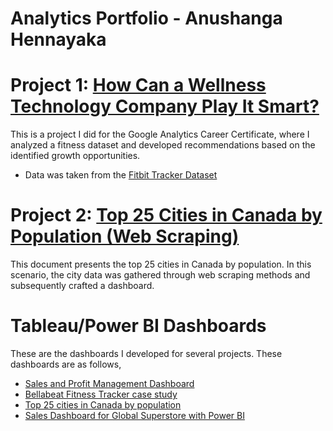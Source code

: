 # Analytics Portfolio - Anushanga Hennayaka

# Project 1: [How Can a Wellness Technology Company Play It Smart?](https://github.com/anushanga2/Bellabeat-Fitness-Tracker-Case-Study)  
This is a project I did for the Google Analytics Career Certificate, where I analyzed a fitness dataset and developed recommendations based on the identified growth opportunities.  
* Data was taken from the [Fitbit Tracker Dataset](https://www.kaggle.com/datasets/arashnic/fitbit)
# Project 2: [Top 25 Cities in Canada by Population (Web Scraping)](https://github.com/anushanga2/Top-25-Cities-in-Canada-Web-Scraping-)  
This document presents the top 25 cities in Canada by population. In this scenario, the city data was gathered through web scraping methods and subsequently crafted a dashboard.
# Tableau/Power BI Dashboards  
These are the dashboards I developed for several projects. These dashboards are as follows,
* [Sales and Profit Management Dashboard](https://public.tableau.com/views/Salesandprofitmanagementdashboard/Dashboard1?:language=en-US&:retry=yes&:display_count=n&:origin=viz_share_link)
* [Bellabeat Fitness Tracker case study](https://public.tableau.com/views/BellabeatFitnessTrackerCaseStudy_16933303803030/Dashboard1?:language=en-US&:retry=yes&:display_count=n&:origin=viz_share_link)
* [Top 25 cities in Canada by population](https://public.tableau.com/views/Top25CitiesinCanadabyPopulation-2023/Dashboard1?:language=en-US&:display_count=n&:origin=viz_share_link)
* [Sales Dashboard for Global Superstore with Power BI](https://github.com/anushanga2/Sales-Dashboard-Power-BI)  
